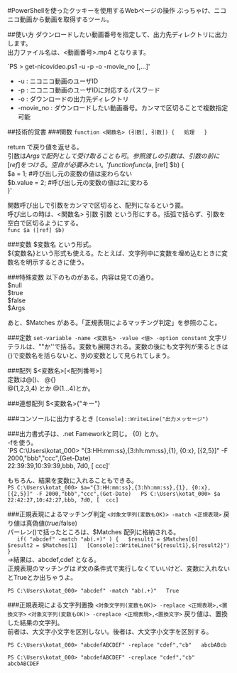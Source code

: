 #PowerShellを使ったクッキーを使用するWebページの操作
ぶっちゃけ、ニコニコ動画から動画を取得するツール。

##使い方
ダウンロードしたい動画番号を指定して、出力先ディレクトリに出力します。  
 出力ファイル名は、<動画番号>.mp4 となります。  
  
`PS > get-nicovideo.ps1 -u <UserID> -p <Password> -o <Output Directory> -movie_no <Movie No>[,<Movie No>...]'
* -u : ニコニコ動画のユーザID  
* -p : ニコニコ動画のユーザIDに対応するパスワード  
* -o : ダウンロードの出力先ディレクトリ  
* -movie_no : ダウンロードしたい動画番号。カンマで区切ることで複数指定可能  


##技術的覚書
###関数
 `function <関数名> (引数[, 引数]) {  
     処理  
 }`

 return で戻り値を返せる。  
 引数は$Argsで配列として受け取ることも可。  
 参照渡しの引数は、引数の前に[ref] をつける。空白が必要みたい。  
 'function func($a, [ref] $b) {  
	$a = 1;	#呼び出し元の変数の値は変わらない  
	$b.value = 2;	#呼び出し元の変数の値は2に変わる  
 }'
  
 関数呼び出しで引数をカンマで区切ると、配列になるという罠。  
 呼び出しの時は、<関数名> 引数 引数 という形にする。括弧で括らず、引数を空白で区切るようにする。  
 `func $a ([ref] $b)`  


###変数
 $変数名 という形式。  
 ${変数名}という形式も使える。たとえば、文字列中に変数を埋め込むときに変数名を明示するときに使う。  
  
###特殊変数
 以下のものがある。内容は見ての通り。  
 $null  
 $true  
 $false  
 $Args  
  
 あと、$Matches がある。「正規表現によるマッチング判定」を参照のこと。  
  
###定数
`set-variable -name <変数名> -value <値> -option constant`
文字リテラルは、""か''で括る。変数も展開される。変数の後にも文字列が来るときは{}で変数名を括らないと、別の変数として見られてしまう。  


###配列
 $<変数名>[<配列番号>]  
 定数は@()、 @{}  
 @(1,2,3,4) とか @(1...4)とか。  
  
###連想配列
 $<変数名>{"キー"}  
  
###コンソールに出力するとき
`[Console]::WriteLine("出力メッセージ")`
  
###出力書式子は、.net Fameworkと同じ。
 {0} とか。  
 -fを使う。  
`PS C:\Users\kotat_000> "{3:HH:mm:ss},{3:hh:mm:ss},{1}, {0:x}, [{2,5}]" -F 2000,"bbb","ccc",(Get-Date)  
22:39:39,10:39:39,bbb, 7d0, [  ccc]'
  
もちろん、結果を変数に入れることもできる。  
`PS C:\Users\kotat_000> $a="{3:HH:mm:ss},{3:hh:mm:ss},{1}, {0:x}, [{2,5}]" -F 2000,"bbb","ccc",(Get-Date)  
PS C:\Users\kotat_000> $a  
22:42:27,10:42:27,bbb, 7d0, [  ccc]`
  
  
###正規表現によるマッチング判定
 `<対象文字列(変数もOK)> -match <正規表現>`
 戻り値は真偽値($true/$false)  
 パーレン()で括ったところは、$Matches 配列に格納される。  
`	if( "abcdef" -match "ab(.+)" ) {  
		$result1 = $Matches[0]  
		$result2 = $Matches[1]  
		[Console]::WriteLine("${result1},${result2}")  
	}`  
→結果は、abcdef,cdef となる。  
  正規表現のマッチングは if文の条件式で実行しなくていいけど、変数に入れないとTrueとか出ちゃうよ。  
  
`PS C:\Users\kotat_000> "abcdef" -match "ab(.+)"  
True`
  
  
###正規表現による文字列置換
 `<対象文字列(変数もOK)> -replace <正規表現>,<置換文字>`
 `<対象文字列(変数もOK)> -creplace <正規表現>,<置換文字>`
 戻り値は、置換した結果の文字列。  
 前者は、大文字小文字を区別しない。後者は、大文字小文字を区別する。  
  
`PS C:\Users\kotat_000> "abcdefABCDEF" -replace "cdef","cb"  
abcbABcb`

`PS C:\Users\kotat_000> "abcdefABCDEF" -creplace "cdef","cb"  
abcbABCDEF`
  
